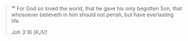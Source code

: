 > ¹⁶ For God so loved the world, that he gave his only begotten Son, that whosoever believeth in him should not perish, but have everlasting life.
> 
> _Joh 3:16 [KJV]_
